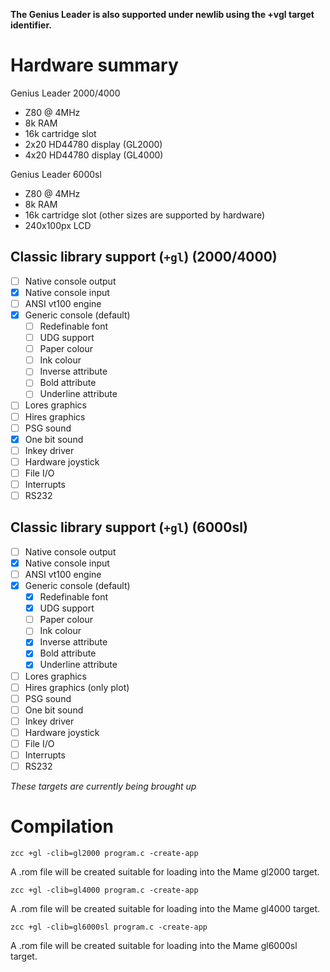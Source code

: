 **The Genius Leader is also supported under newlib using the +vgl target identifier.**

# Hardware summary

Genius Leader 2000/4000

* Z80 @ 4MHz
* 8k RAM
* 16k cartridge slot
* 2x20 HD44780 display (GL2000)
* 4x20 HD44780 display (GL4000)

Genius Leader 6000sl

* Z80 @ 4MHz
* 8k RAM
* 16k cartridge slot (other sizes are supported by hardware)
* 240x100px LCD


## Classic library support (`+gl`) (2000/4000)

* [ ] Native console output
* [x] Native console input
* [ ] ANSI vt100 engine
* [x] Generic console (default)
    * [ ] Redefinable font 
    * [ ] UDG support
    * [ ] Paper colour
    * [ ] Ink colour
    * [ ] Inverse attribute
    * [ ] Bold attribute
    * [ ] Underline attribute
* [ ] Lores graphics
* [ ] Hires graphics
* [ ] PSG sound
* [x] One bit sound
* [ ] Inkey driver
* [ ] Hardware joystick
* [ ] File I/O
* [ ] Interrupts
* [ ] RS232

## Classic library support (`+gl`) (6000sl)

* [ ] Native console output
* [x] Native console input
* [ ] ANSI vt100 engine
* [x] Generic console (default)
    * [x] Redefinable font 
    * [x] UDG support
    * [ ] Paper colour
    * [ ] Ink colour
    * [x] Inverse attribute
    * [x] Bold attribute
    * [x] Underline attribute
* [ ] Lores graphics
* [ ] Hires graphics (only plot)
* [ ] PSG sound
* [ ] One bit sound
* [ ] Inkey driver
* [ ] Hardware joystick
* [ ] File I/O
* [ ] Interrupts
* [ ] RS232

_These targets are currently being brought up_

# Compilation

    zcc +gl -clib=gl2000 program.c -create-app

A .rom file will be created suitable for loading into the Mame gl2000 target.

    zcc +gl -clib=gl4000 program.c -create-app

A .rom file will be created suitable for loading into the Mame gl4000 target.

    zcc +gl -clib=gl6000sl program.c -create-app

A .rom file will be created suitable for loading into the Mame gl6000sl target.
